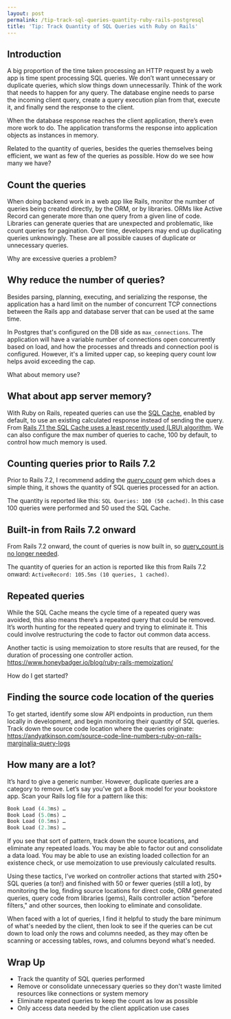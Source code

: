 ```yaml
---
layout: post
permalink: /tip-track-sql-queries-quantity-ruby-rails-postgresql
title: 'Tip: Track Quantity of SQL Queries with Ruby on Rails'
---
```


## Introduction
A big proportion of the time taken processing an HTTP request by a web app is time spent processing SQL queries. We don’t want unnecessary or duplicate queries, which slow things down unnecessarily. Think of the work that needs to happen for any query. The database engine needs to parse the incoming client query, create a query execution plan from that, execute it, and finally send the response to the client.

When the database response reaches the client application, there’s even more work to do. The application transforms the response into application objects as instances in memory.

Related to the quantity of queries, besides the queries themselves being efficient, we want as few of the queries as possible. How do we see how many we have? 

## Count the queries
When doing backend work in a web app like Rails, monitor the number of queries being created directly, by the ORM, or by libraries. ORMs like Active Record can generate more than one query from a given line of code. Libraries can generate queries that are unexpected and problematic, like count queries for pagination. Over time, developers may end up duplicating queries unknowingly. These are all possible causes of duplicate or unnecessary queries.

Why are excessive queries a problem?

## Why reduce the number of queries?
Besides parsing, planning, executing, and serializing the response, the application has a hard limit on the number of concurrent TCP connections between the Rails app and database server that can be used at the same time.

In Postgres that's configured on the DB side as `max_connections`. The application will have a variable number of connections open concurrently based on load, and how the processes and threads and connection pool is configured. However, it's a limited upper cap, so keeping query count low helps avoid exceeding the cap.

What about memory use?

## What about app server memory?
With Ruby on Rails, repeated queries can use the [SQL Cache](https://guides.rubyonrails.org/caching_with_rails.html#sql-caching), enabled by default, to use an existing calculated response instead of sending the query. From [Rails 7.1 the SQL Cache uses a least recently used (LRU) algorithm](https://www.shakacode.com/blog/rails-make-active-records-query-cache-an-lru). We can also configure the max number of queries to cache, 100 by default, to control how much memory is used.

## Counting queries prior to Rails 7.2
Prior to Rails 7.2, I recommend adding the [*query_count*](https://github.com/rubysamurai/query_count) gem which does a simple thing, it shows the quantity of SQL queries processed for an action.

The quantity is reported like this: `SQL Queries: 100 (50 cached)`. In this case 100 queries were performed and 50 used the SQL Cache.

## Built-in from Rails 7.2 onward
From Rails 7.2 onward, the count of queries is now built in, so [query_count is no longer needed](https://github.com/rubysamurai/query_count/issues/2).

The quantity of queries for an action is reported like this from Rails 7.2 onward: `ActiveRecord: 105.5ms (10 queries, 1 cached)`.

## Repeated queries
While the SQL Cache means the cycle time of a repeated query was avoided, this also means there’s a repeated query that could be removed. It’s worth hunting for the repeated query and trying to eliminate it. This could involve restructuring the code to factor out common data access.

Another tactic is using memoization to store results that are reused, for the duration of processing one controller action. <https://www.honeybadger.io/blog/ruby-rails-memoization/>

How do I get started?

## Finding the source code location of the queries
To get started, identify some slow API endpoints in production, run them locally in development, and begin monitoring their quantity of SQL queries. Track down the source code location where the queries originate:
<https://andyatkinson.com/source-code-line-numbers-ruby-on-rails-marginalia-query-logs>

## How many are a lot?
It’s hard to give a generic number. However, duplicate queries are a category to remove. Let’s say you’ve got a Book model for your bookstore app. Scan your Rails log file for a pattern like this:
```sql
Book Load (4.3ms) …
Book Load (5.0ms) …
Book Load (0.5ms) …
Book Load (2.3ms) …
```

If you see that sort of pattern, track down the source locations, and eliminate any repeated loads. You may be able to factor out and consolidate a data load. You may be able to use an existing loaded collection for an existence check, or use memoization to use previously calculated results.

Using these tactics, I’ve worked on controller actions that started with 250+ SQL queries (a ton!) and finished with 50 or fewer queries (still a lot), by monitoring the log, finding source locations for direct code, ORM generated queries, query code from libraries (gems), Rails controller action "before filters," and other sources, then looking to eliminate and consolidate.

When faced with a lot of queries, I find it helpful to study the bare minimum of what's needed by the client, then look to see if the queries can be cut down to load only the rows and columns needed, as they may often be scanning or accessing tables, rows, and columns beyond what's needed.

## Wrap Up
- Track the quantity of SQL queries performed
- Remove or consolidate unnecessary queries so they don't waste limited resources like connections or system memory
- Eliminate repeated queries to keep the count as low as possible
- Only access data needed by the client application use cases
